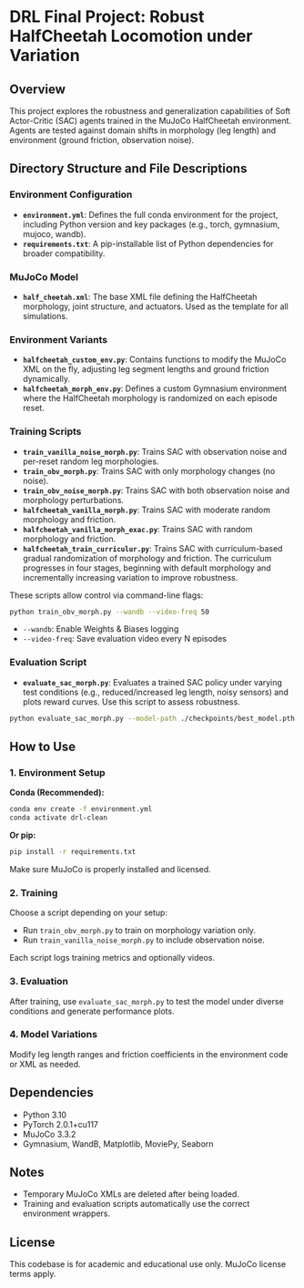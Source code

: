 # DRL Final Project: Robust HalfCheetah Locomotion under Variation

## Overview
This project explores the robustness and generalization capabilities of Soft Actor-Critic (SAC) agents trained in the MuJoCo HalfCheetah environment. Agents are tested against domain shifts in morphology (leg length) and environment (ground friction, observation noise).

## Directory Structure and File Descriptions

### Environment Configuration
- **`environment.yml`**: Defines the full conda environment for the project, including Python version and key packages (e.g., torch, gymnasium, mujoco, wandb).
- **`requirements.txt`**: A pip-installable list of Python dependencies for broader compatibility.

### MuJoCo Model
- **`half_cheetah.xml`**: The base XML file defining the HalfCheetah morphology, joint structure, and actuators. Used as the template for all simulations.

### Environment Variants
- **`halfcheetah_custom_env.py`**: Contains functions to modify the MuJoCo XML on the fly, adjusting leg segment lengths and ground friction dynamically.
- **`halfcheetah_morph_env.py`**: Defines a custom Gymnasium environment where the HalfCheetah morphology is randomized on each episode reset.

### Training Scripts
- **`train_vanilla_noise_morph.py`**: Trains SAC with observation noise and per-reset random leg morphologies.
- **`train_obv_morph.py`**: Trains SAC with only morphology changes (no noise).
- **`train_obv_noise_morph.py`**: Trains SAC with both observation noise and morphology perturbations.
- **`halfcheetah_vanilla_morph.py`**: Trains SAC with moderate random morphology and friction.
- **`halfcheetah_vanilla_morph_exac.py`**: Trains SAC with random morphology and friction.
- **`halfcheetah_train_curriculur.py`**: Trains SAC with curriculum-based gradual randomization of morphology and friction. The curriculum progresses in four stages, beginning with default morphology and incrementally increasing variation to improve robustness.

These scripts allow control via command-line flags:
```bash
python train_obv_morph.py --wandb --video-freq 50
```
- `--wandb`: Enable Weights & Biases logging
- `--video-freq`: Save evaluation video every N episodes

### Evaluation Script
- **`evaluate_sac_morph.py`**: Evaluates a trained SAC policy under varying test conditions (e.g., reduced/increased leg length, noisy sensors) and plots reward curves. Use this script to assess robustness.

```bash
python evaluate_sac_morph.py --model-path ./checkpoints/best_model.pth
```

## How to Use

### 1. Environment Setup
**Conda (Recommended):**
```bash
conda env create -f environment.yml
conda activate drl-clean
```

**Or pip:**
```bash
pip install -r requirements.txt
```

Make sure MuJoCo is properly installed and licensed.

### 2. Training
Choose a script depending on your setup:
- Run `train_obv_morph.py` to train on morphology variation only.
- Run `train_vanilla_noise_morph.py` to include observation noise.

Each script logs training metrics and optionally videos.

### 3. Evaluation
After training, use `evaluate_sac_morph.py` to test the model under diverse conditions and generate performance plots.

### 4. Model Variations
Modify leg length ranges and friction coefficients in the environment code or XML as needed.

## Dependencies
- Python 3.10
- PyTorch 2.0.1+cu117
- MuJoCo 3.3.2
- Gymnasium, WandB, Matplotlib, MoviePy, Seaborn

## Notes
- Temporary MuJoCo XMLs are deleted after being loaded.
- Training and evaluation scripts automatically use the correct environment wrappers.

## License
This codebase is for academic and educational use only. MuJoCo license terms apply.